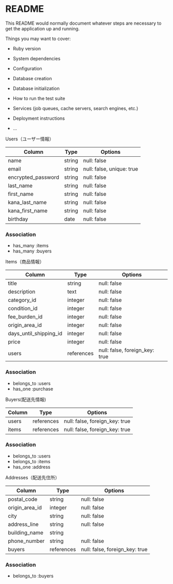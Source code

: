 # README

This README would normally document whatever steps are necessary to get the
application up and running.

Things you may want to cover:

* Ruby version

* System dependencies

* Configuration

* Database creation

* Database initialization

* How to run the test suite

* Services (job queues, cache servers, search engines, etc.)

* Deployment instructions

* ...

Users（ユーザー情報）

| Column              | Type    | Options                          |
|---------------------|---------|----------------------------------|
| name                | string  | null: false                      |
| email               | string  | null: false, unique: true        |
| encrypted_password  | string  | null: false                      |
| last_name           | string  | null: false                      |
| first_name          | string  | null: false                      |
| kana_last_name      | string  | null: false                      |
| kana_first_name     | string  | null: false                      |
| birthday            | date    | null: false                      |

### Association
- has_many :items
- has_many :buyers


Items（商品情報）

| Column                      | Type      | Options                          |
|-----------------------------|-----------|----------------------------------|
| title                       | string    | null: false                      |
| description                 | text      | null: false                      |
| category_id                 | integer   | null: false                      |
| condition_id                | integer   | null: false                      |
| fee_burden_id               | integer   | null: false                      |
| origin_area_id              | integer   | null: false                      |
| days_until_shipping_id      | integer   | null: false                      |
| price                       | integer   | null: false                      |
| users                       | references| null: false, foreign_key: true   |

### Association
- belongs_to :users
- has_one    :purchase

Buyers(配送先情報)

| Column  | Type       | Options                        |
|---------|------------|--------------------------------|
| users   | references | null: false, foreign_key: true |
| items   | references | null: false, foreign_key: true 

### Association
- belongs_to :users
- belongs_to :items
- has_one    :address

Addresses（配送先住所）

| Column         | Type       | Options                        |
|----------------|------------|--------------------------------|
| postal_code    | string     | null: false                    |
| origin_area_id | integer    | null: false                    |
| city           | string     | null: false                    |
| address_line   | string     | null: false                    |
| building_name  | string     |                                |
| phone_number   | string     | null: false                    |
| buyers         | references | null: false, foreign_key: true |

### Association
- belongs_to :buyers